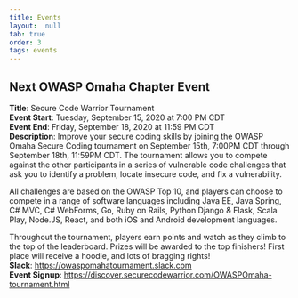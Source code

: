 ```yaml
---
title: Events
layout:  null
tab: true
order: 3
tags: events
---
```



## Next OWASP Omaha Chapter Event

**Title**: Secure Code Warrior Tournament  
**Event Start**: Tuesday, September 15, 2020 at 7:00 PM CDT  
**Event End**: Friday, September 18, 2020 at 11:59 PM CDT  
**Description**: Improve your secure coding skills by joining the OWASP Omaha Secure Coding tournament on September 15th, 7:00PM CDT through September 18th, 11:59PM CDT. The tournament allows you to compete against the other participants in a series of vulnerable code challenges that ask you to identify a problem, locate insecure code, and fix a vulnerability.  
  
All challenges are based on the OWASP Top 10, and players can choose to compete in a range of software languages including Java EE, Java Spring, C# MVC, C# WebForms, Go, Ruby on Rails, Python Django & Flask, Scala Play, Node.JS, React, and both iOS and Android development languages.  
  
Throughout the tournament, players earn points and watch as they climb to the top of the leaderboard. Prizes will be awarded to the top finishers! First place will receive a hoodie, and lots of bragging rights!  
**Slack**: <https://owaspomahatournament.slack.com>  
**Event Signup**: <https://discover.securecodewarrior.com/OWASPOmaha-tournament.html>  


